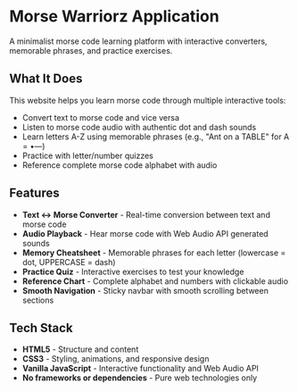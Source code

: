 # Morse Warriorz Application

A minimalist morse code learning platform with interactive converters, memorable phrases, and practice exercises.

## What It Does

This website helps you learn morse code through multiple interactive tools:
- Convert text to morse code and vice versa
- Listen to morse code audio with authentic dot and dash sounds
- Learn letters A-Z using memorable phrases (e.g., "Ant on a TABLE" for A = •—)
- Practice with letter/number quizzes
- Reference complete morse code alphabet with audio

## Features

- **Text ↔ Morse Converter** - Real-time conversion between text and morse code
- **Audio Playback** - Hear morse code with Web Audio API generated sounds
- **Memory Cheatsheet** - Memorable phrases for each letter (lowercase = dot, UPPERCASE = dash)
- **Practice Quiz** - Interactive exercises to test your knowledge
- **Reference Chart** - Complete alphabet and numbers with clickable audio
- **Smooth Navigation** - Sticky navbar with smooth scrolling between sections

## Tech Stack

- **HTML5** - Structure and content
- **CSS3** - Styling, animations, and responsive design
- **Vanilla JavaScript** - Interactive functionality and Web Audio API
- **No frameworks or dependencies** - Pure web technologies only
